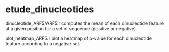 # etude_dinucleotides

dinucleotide_ARF5/ARF5.r computes the mean of each dinucleotide feature at a given position for a set of sequence (positive or negative).

plot_heatmap_ARF5.r plot a heatmap of p-value for each dinucleotide feature according to a negative set.  
